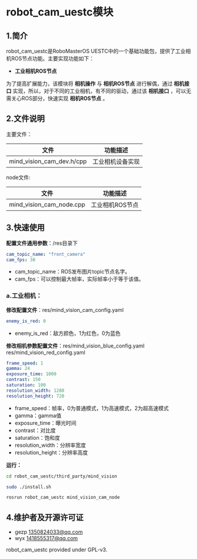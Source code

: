 # robot_cam_uestc模块

## 1.简介

robot_cam_uestc是RoboMasterOS UESTC中的一个基础功能包，提供了工业相机ROS节点功能。主要实现功能如下：

- **工业相机ROS节点**

为了提高扩展能力，该模块将 **相机操作** 与 **相机ROS节点** 进行解偶，通过 **相机接口** 实现，所以，对于不同的工业相机，有不同的驱动，通过该 **相机接口** ，可以无需关心ROS部分，快速实现 **相机ROS节点** 。

## 2.文件说明

主要文件：

|           文件            |     功能描述     |
| :-----------------------: | :--------------: |
| mind_vision_cam_dev.h/cpp | 工业相机设备实现 |

node文件:

|           文件           |    功能描述     |
| :----------------------: | :-------------: |
| mind_vision_cam_node.cpp | 工业相机ROS节点 |

## 3.快速使用

__配置文件通用参数__：/res目录下

```yaml
cam_topic_name: "front_camera"
cam_fps: 30
```

- cam_topic_name：ROS发布图片topic节点名字。
- cam_fps：可以控制最大帧率，实际帧率小于等于该值。

### a.工业相机：

**修改配置文件**：res/mind_vision_cam_config.yaml

```yaml
enemy_is_red: 0
```

- enemy_is_red：敌方颜色，1为红色，0为蓝色

**修改相机参数配置文件**：res/mind_vision_blue_config.yaml     res/mind_vision_red_config.yaml

```yaml
frame_speed: 1
gamma: 24
exposure_time: 1000
contrast: 150
saturation: 100
resolution_width: 1280
resolution_height: 720
```

- frame_speed：帧率，0为普通模式，1为高速模式，2为超高速模式
- gamma：gamma值
- exposure_time：曝光时间
- contrast：对比度
- saturation：饱和度
- resolution_width：分辨率宽度
- resolution_height：分辨率高度

__运行：__

```bash
cd robot_cam_uestc/third_party/mind_vision

sudo ./install.sh

rosrun robot_cam_uestc mind_vision_cam_node
```

## 4.维护者及开源许可证

* gezp 1350824033@qq.com
* wyx 1418555317@qq.com

robot_cam_uestc provided under GPL-v3.